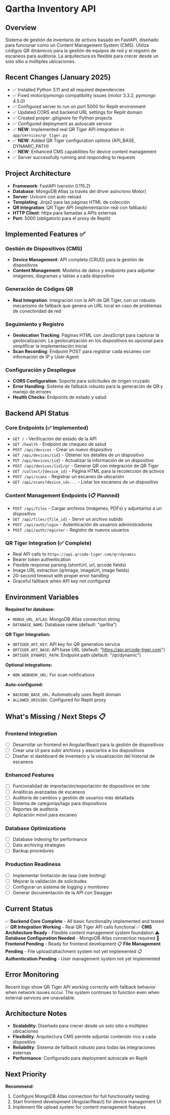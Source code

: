 

# Qartha Inventory API

## Overview
Sistema de gestión de inventario de activos basado en FastAPI, diseñado para funcionar como un Content Management System (CMS). Utiliza códigos QR dinámicos para la gestión de equipos de red y el registro de escaneos para auditoría. La arquitectura es flexible para crecer desde un solo sitio a múltiples ubicaciones.

## Recent Changes (January 2025)
- ✅ Installed Python 3.11 and all required dependencies
- ✅ Fixed motor/pymongo compatibility issues (motor 3.3.2, pymongo 4.5.0)
- ✅ Configured server to run on port 5000 for Replit environment
- ✅ Updated CORS and backend URL settings for Replit domain
- ✅ Created proper .gitignore for Python projects
- ✅ Configured deployment as autoscale service
- ✅ **NEW**: Implemented real QR Tiger API integration in `app/services/qr_tiger.py`
- ✅ **NEW**: Added QR Tiger configuration options (API_BASE, DYNAMIC_PATH)
- ✅ **NEW**: Enhanced CMS capabilities for device content management
- ✅ Server successfully running and responding to requests

## Project Architecture
- **Framework**: FastAPI (versión 0.115.2)
- **Database**: MongoDB Atlas (a través del driver asíncrono Motor)
- **Server**: Uvicorn con auto-reload
- **Templating**: Jinja2 para las páginas HTML de colección
- **QR Integration**: QR Tiger API (implementación real con fallback)
- **HTTP Client**: httpx para llamadas a APIs externas
- **Port**: 5000 (obligatorio para el proxy de Replit)

## Implemented Features ✅

### Gestión de Dispositivos (CMS)
- **Device Management**: API completa (CRUD) para la gestión de dispositivos
- **Content Management**: Modelos de datos y endpoints para adjuntar imágenes, diagramas y tablas a cada dispositivo

### Generación de Códigos QR
- **Real Integration**: Integración con la API de QR Tiger, con un robusto mecanismo de fallback que genera un URL local en caso de problemas de conectividad de red

### Seguimiento y Registro
- **Geolocation Tracking**: Páginas HTML con JavaScript para capturar la geolocalización. La geolocalización en los dispositivos es opcional para simplificar la implementación inicial
- **Scan Recording**: Endpoint POST para registrar cada escaneo con información de IP y User-Agent

### Configuración y Despliegue
- **CORS Configuration**: Soporte para solicitudes de origen cruzado
- **Error Handling**: Sistema de fallback robusto para la generación de QR y manejo de errores
- **Health Checks**: Endpoints de estado y salud

## Backend API Status

### Core Endpoints (✅ Implemented)
- `GET /` - Verificación del estado de la API
- `GET /health` - Endpoint de chequeo de salud
- `POST /api/devices` - Crear un nuevo dispositivo
- `GET /api/devices/{id}` - Obtener los detalles de un dispositivo
- `PUT /api/devices/{id}` - Actualizar la información de un dispositivo
- `POST /api/devices/{id}/qr` - Generar QR con integración de QR Tiger
- `GET /collect/{device_id}` - Página HTML para la recolección de activos
- `POST /api/scans` - Registrar un escaneo de ubicación
- `GET /api/scans?device_id=...` - Listar los escaneos de un dispositivo

### Content Management Endpoints (📋 Planned)
- `POST /api/files` - Cargar archivos (imágenes, PDFs) y adjuntarlos a un dispositivo
- `GET /api/files/{file_id}` - Servir un archivo subido
- `POST /api/auth/login` - Autenticación de usuarios administradores
- `POST /api/auth/register` - Registro de nuevos usuarios

### QR Tiger Integration (✅ Complete)
- Real API calls to `https://api.qrcode-tiger.com/qr/dynamic`
- Bearer token authentication
- Flexible response parsing (shortUrl, url, qrcode fields)
- Image URL extraction (qrImage, imageUrl, image fields)
- 20-second timeout with proper error handling
- Graceful fallback when API key not configured

## Environment Variables
**Required for database:**
- `MONGO_URL_ATLAS`: MongoDB Atlas connection string
- `DATABASE_NAME`: Database name (default: "qartha")

**QR Tiger Integration:**
- `QRTIGER_API_KEY`: API key for QR generation service
- `QRTIGER_API_BASE`: API base URL (default: "https://api.qrcode-tiger.com")
- `QRTIGER_DYNAMIC_PATH`: Endpoint path (default: "/qr/dynamic")

**Optional integrations:**
- `N8N_WEBHOOK_URL`: For scan notifications

**Auto-configured:**
- `BACKEND_BASE_URL`: Automatically uses Replit domain
- `ALLOWED_ORIGINS`: Configured for Replit proxy

## What's Missing / Next Steps 📋

### Frontend Integration
- [ ] Desarrollar un frontend en Angular/React para la gestión de dispositivos
- [ ] Crear una UI para subir archivos y asociarlos a los dispositivos
- [ ] Diseñar el dashboard de inventario y la visualización del historial de escaneos

### Enhanced Features
- [ ] Funcionalidad de importación/exportación de dispositivos en lote
- [ ] Analíticas avanzadas de escaneos
- [ ] Auditoría de cambios y gestión de usuarios más detallada
- [ ] Sistema de categorías/tags para dispositivos
- [ ] Reportes de auditoría
- [ ] Aplicación móvil para escaneo

### Database Optimizations
- [ ] Database indexing for performance
- [ ] Data archiving strategies
- [ ] Backup procedures

### Production Readiness
- [ ] Implementar limitación de tasa (rate limiting)
- [ ] Mejorar la validación de solicitudes
- [ ] Configurar un sistema de logging y monitoreo
- [ ] Generar documentación de la API con Swagger

## Current Status
✅ **Backend Core Complete** - All basic functionality implemented and tested
✅ **QR Integration Working** - Real QR Tiger API calls functional
✅ **CMS Architecture Ready** - Flexible content management system foundation
⚠️ **Database Configuration Needed** - MongoDB Atlas connection required
🔄 **Frontend Pending** - Ready for frontend development
📋 **File Management Pending** - File upload/attachment system not yet implemented
📋 **Authentication Pending** - User management system not yet implemented

## Error Monitoring
Recent logs show QR Tiger API working correctly with fallback behavior when network issues occur. The system continues to function even when external services are unavailable.

## Architecture Notes
- **Scalability**: Diseñado para crecer desde un solo sitio a múltiples ubicaciones
- **Flexibility**: Arquitectura CMS permite adjuntar contenido rico a cada dispositivo
- **Reliability**: Sistema de fallback robusto para todas las integraciones externas
- **Performance**: Configurado para deployment autoscale en Replit

## Next Priority
**Recommend**: 
1. Configure MongoDB Atlas connection for full functionality testing
2. Start frontend development (Angular/React) for device management UI
3. Implement file upload system for content management features

